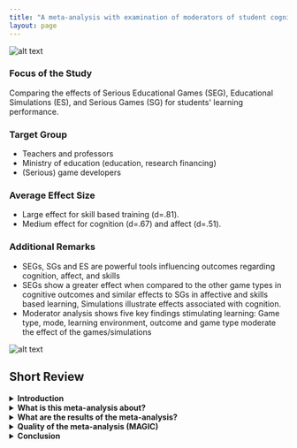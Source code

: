 ```yaml
---
title: "A meta-analysis with examination of moderators of student cognition, affect, and learning outcomes while using serious educational games, serious games, and simulations"
layout: page
---
```


![alt text](/educationalgames/assets/igor-karimov-9AmKnNZw3GA-unsplash1.jpg)

### Focus of the Study 

Comparing the effects of Serious Educational Games (SEG), Educational Simulations (ES), and Serious Games (SG) for students' learning performance. 

### Target Group 

- Teachers and professors
- Ministry of education (education, research financing)
- (Serious) game developers


### Average Effect Size 
- Large effect for skill based training (d=.81).
- Medium effect for cognition (d=.67) and affect (d=.51).

### Additional Remarks 
- SEGs, SGs and ES are powerful tools influencing outcomes regarding cognition, affect, and skills
- SEGs show a greater effect when compared to the other game types in cognitive outcomes and similar effects to SGs in affective and skills based learning, Simulations illustrate effects associated with cognition.
- Moderator analysis shows five key findings stimulating learning: Game type, mode, learning environment, outcome and game type moderate the effect of the games/simulations

![alt text](/educationalgames/assets/erik-mclean-C3T8KTZxTFM-unsplash1.jpg)


## Short Review

<details>
    <summary><b>Introduction</b></summary>
    <p></p>
</details>

<details>
    <summary><b>What is this meta-analysis about?</b></summary>
    <p></p>
</details>


<details>
    <summary><b>What are the results of the meta-analysis?</b></summary>
    <p></p>
</details>

<details>
    <summary><b>Quality of the meta-analysis (MAGIC)</b></summary>
    <p></p>
</details>

<details>
    <summary><b>Conclusion</b></summary>
    <p>add text here</p>
    <p>add text here for more paragraphs</p>
</details>
